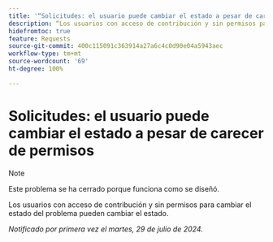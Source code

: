 ```yaml
---
title: '“Solicitudes: el usuario puede cambiar el estado a pesar de carecer de permisos”'
description: “Los usuarios con acceso de contribución y sin permisos para cambiar el estado del problema pueden cambiar el estado”.
hidefromtoc: true
feature: Requests
source-git-commit: 400c115091c363914a27a6c4c0d90e04a5943aec
workflow-type: tm+mt
source-wordcount: '69'
ht-degree: 100%

---
```



# Solicitudes: el usuario puede cambiar el estado a pesar de carecer de permisos

>[!NOTE]
>
>Este problema se ha cerrado porque funciona como se diseñó.

Los usuarios con acceso de contribución y sin permisos para cambiar el estado del problema pueden cambiar el estado.

_Notificado por primera vez el martes, 29 de julio de 2024._

